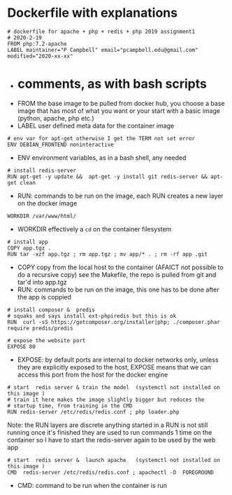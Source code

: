 # Dockerfile with explanations 
```
# dockerfile for apache + php + redis + php 2019 assignment1
# 2020-2-19
FROM php:7.2-apache
LABEL maintainer="P Campbell" email="pcampbell.edu@gmail.com" modified="2020-xx-xx"
```
* # comments, as with bash scripts
* FROM the base image to be pulled from docker hub, you choose a base image that has most of what you want or your start with a basic image (python, apache, php etc.)
* LABEL user defined meta data for the container image
```
# env var for apt-get otherwise I get the TERM not set error
ENV DEBIAN_FRONTEND noninteractive
```
* ENV environment variables, as in a bash shell, any needed
```
# install redis-server 
RUN apt-get -y update &&  apt-get -y install git redis-server && apt-get clean 
```
* RUN: commands to be run on the image, each RUN creates a new layer on the docker image
```
WORKDIR /var/www/html/
```
* WORKDIR effectively a `cd` on the container filesystem
```
# install app
COPY app.tgz .
RUN tar -xzf app.tgz ; rm app.tgz ; mv app/* . ; rm -rf app .git
```
* COPY copy from the local host to the container (AFAICT not possible to do a recursive copy) see the Makefile, the repo is pulled from git and tar'd into app.tgz 
* RUN: commands to be run on the image, this one has to be done after the app is coppied 
```
# install composer &  predis
# squaks and says install ext-phpiredis but this is ok
RUN  curl -sS https://getcomposer.org/installer|php; ./composer.phar require predis/predis
```
```
# expose the website port
EXPOSE 80
```
* EXPOSE: by default ports are internal to docker networks only, unless they are explicitly exposed to the host, EXPOSE means that we can access this port from the host for the docker engine
```
# start  redis server & train the model  (systemctl not installed on this image )
# train it here makes the image slightly bigger but reduces the
# startup time, from training in the CMD
RUN redis-server /etc/redis/redis.conf ; php loader.php 
```
Note:  the RUN layers are discrete anything started in  a RUN is not still running once it's finished
they are used to run commands 1 time on the container
so I have to start the redis-server again to be used by the web app

```
# start  redis server &  launch apache   (systemctl not installed on this image )
CMD  redis-server /etc/redis/redis.conf ; apachectl -D  FOREGROUND
```
* CMD: command to be run when the container is run

